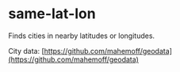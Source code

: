 # same-lat-lon

Finds cities in nearby latitudes or longitudes.

City data: [https://github.com/mahemoff/geodata](https://github.com/mahemoff/geodata)

